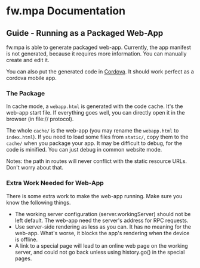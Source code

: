 # fw.mpa Documentation #

## Guide - Running as a Packaged Web-App ##

fw.mpa is able to generate packaged web-app. Currently, the app manifest is not generated, because it requires more information. You can manually create and edit it.

You can also put the generated code in [Cordova](http://cordova.apache.org/). It should work perfect as a cordova mobile app.

### The Package ###

In cache mode, a `webapp.html` is generated with the code cache. It's the web-app start file. If everything goes well, you can directly open it in the browser (in file:// protocol).

The whole `cache/` is the web-app (you may rename the `webapp.html` to `index.html`). If you need to load some files from `static/`, copy them to the `cache/` when you package your app. It may be difficult to debug, for the code is minified. You can just debug in common website mode.

Notes: the path in routes will never conflict with the static resource URLs. Don't worry about that.

### Extra Work Needed for Web-App ###

There is some extra work to make the web-app running. Make sure you know the following things.

* The working server configuration (server.workingServer) should not be left default. The web-app need the server's address for RPC requests.
* Use server-side rendering as less as you can. It has no meaning for the web-app. What's worse, it blocks the app's rendering when the device is offline.
* A link to a special page will lead to an online web page on the working server, and could not go back unless using history.go() in the special pages.
